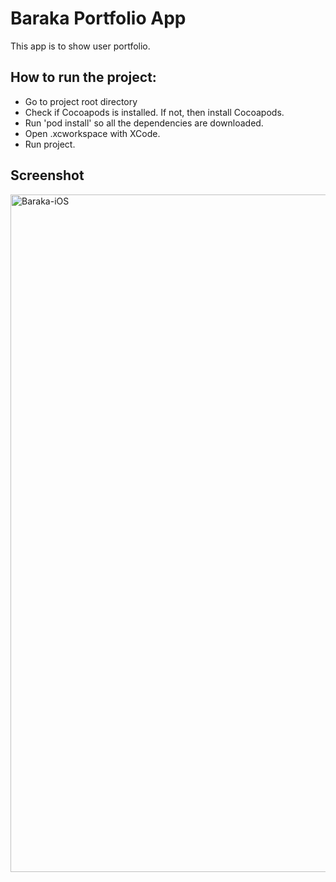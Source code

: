 # Baraka Portfolio App

This app is to show user portfolio.


## How to run the project:
- Go to project root directory
- Check if Cocoapods is installed. If not, then install Cocoapods.
- Run 'pod install' so all the dependencies are downloaded.
- Open .xcworkspace with XCode.
- Run project.

## Screenshot
<img width="568" height="1084" alt="Baraka-iOS" src="https://github.com/user-attachments/assets/0c6cf5ac-40e2-4f20-a10c-0f5c109a5c2f" />
